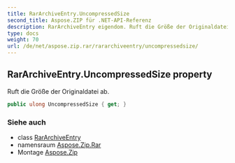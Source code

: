 ```yaml
---
title: RarArchiveEntry.UncompressedSize
second_title: Aspose.ZIP für .NET-API-Referenz
description: RarArchiveEntry eigendom. Ruft die Größe der Originaldatei ab.
type: docs
weight: 70
url: /de/net/aspose.zip.rar/rararchiveentry/uncompressedsize/
---
```

## RarArchiveEntry.UncompressedSize property

Ruft die Größe der Originaldatei ab.

```csharp
public ulong UncompressedSize { get; }
```

### Siehe auch

* class [RarArchiveEntry](../)
* namensraum [Aspose.Zip.Rar](../../rararchiveentry/)
* Montage [Aspose.Zip](../../../)



